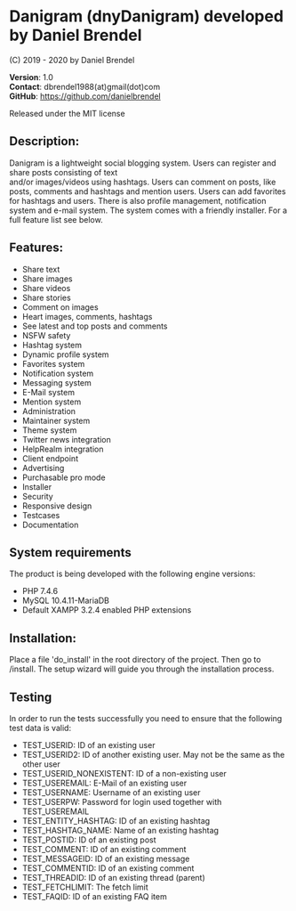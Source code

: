 # Danigram (dnyDanigram) developed by Daniel Brendel

(C) 2019 - 2020 by Daniel Brendel

**Version**: 1.0\
**Contact**: dbrendel1988(at)gmail(dot)com\
**GitHub**: https://github.com/danielbrendel

Released under the MIT license

## Description:
Danigram is a lightweight social blogging system. Users can register and share posts consisting of text  
and/or images/videos using hashtags. Users can comment on posts, like posts, comments and hashtags and 
mention users. Users can add favorites for hashtags and users. There is also profile management,
notification system and e-mail system. The system comes with a friendly installer. For a full
feature list see below.

## Features:
+ Share text
+ Share images
+ Share videos
+ Share stories
+ Comment on images
+ Heart images, comments, hashtags
+ See latest and top posts and comments
+ NSFW safety
+ Hashtag system
+ Dynamic profile system
+ Favorites system
+ Notification system
+ Messaging system
+ E-Mail system
+ Mention system
+ Administration
+ Maintainer system
+ Theme system
+ Twitter news integration
+ HelpRealm integration
+ Client endpoint
+ Advertising
+ Purchasable pro mode
+ Installer
+ Security
+ Responsive design
+ Testcases
+ Documentation

## System requirements
The product is being developed with the following engine versions:
+ PHP 7.4.6
+ MySQL 10.4.11-MariaDB
+ Default XAMPP 3.2.4 enabled PHP extensions

## Installation:
Place a file 'do_install' in the root directory of the project.
Then go to /install. The setup wizard will guide you through the
installation process.

## Testing
In order to run the tests successfully you need to ensure that the following test data is valid:
+ TEST_USERID: ID of an existing user
+ TEST_USERID2: ID of another existing user. May not be the same as the other user
+ TEST_USERID_NONEXISTENT: ID of a non-existing user
+ TEST_USEREMAIL: E-Mail of an existing user
+ TEST_USERNAME: Username of an existing user
+ TEST_USERPW: Password for login used together with TEST_USEREMAIL
+ TEST_ENTITY_HASHTAG: ID of an existing hashtag
+ TEST_HASHTAG_NAME: Name of an existing hashtag
+ TEST_POSTID: ID of an existing post
+ TEST_COMMENT: ID of an existing comment
+ TEST_MESSAGEID: ID of an existing message
+ TEST_COMMENTID: ID of an existing comment
+ TEST_THREADID: ID of an existing thread (parent)
+ TEST_FETCHLIMIT: The fetch limit
+ TEST_FAQID: ID of an existing FAQ item
